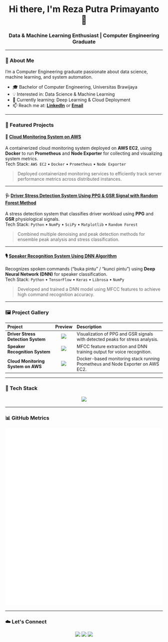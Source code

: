 <h1 align="center">Hi there, I'm Reza Putra Primayanto 👋</h1>
<h3 align="center">Data & Machine Learning Enthusiast | Computer Engineering Graduate</h3>

---

### 🌟 About Me
I’m a Computer Engineering graduate passionate about data science, machine learning, and system automation.  

- 🎓 Bachelor of Computer Engineering, Universitas Brawijaya  
- 💡 Interested in: Data Science & Machine Learning  
- 🌱 Currently learning: Deep Learning & Cloud Deployment  
- 📫 Reach me at: **[LinkedIn](https://www.linkedin.com/in/rezaputraprimayanto/)** or **[Email](mailto:rezaprimayanto@gmail.com)**  

---

### 🚀 Featured Projects

#### 🐳 [Cloud Monitoring System on AWS](https://github.com/rezaputraprimayanto/Cloud-Monitoring-System)
A containerized cloud monitoring system deployed on **AWS EC2**, using **Docker** to run **Prometheus** and **Node Exporter** for collecting and visualizing system metrics.  
Tech Stack: `AWS EC2` • `Docker` • `Prometheus` • `Node Exporter`  
> Deployed containerized monitoring services to efficiently track server performance metrics across distributed instances.

---

#### 🩺 [Driver Stress Detection System Using PPG & GSR Signal with Random Forest Method](https://github.com/rezaputraprimayanto/-Driver-Stress-Detection-System)
A stress detection system that classifies driver workload using **PPG** and **GSR** physiological signals.  
Tech Stack: `Python` • `NumPy` • `SciPy` • `Matplotlib` • `Random Forest`  
> Combined multiple denoising and peak detection methods for ensemble peak analysis and stress classification.

---

#### 🎙️ [Speaker Recognition System Using DNN Algorithm](https://github.com/rezaputraprimayanto/Speaker-Recognition-System)
Recognizes spoken commands (“buka pintu” / “kunci pintu”) using **Deep Neural Network (DNN)** for speaker classification.  
Tech Stack: `Python` • `TensorFlow` • `Keras` • `Librosa` • `NumPy`  
> Developed and trained a DNN model using MFCC features to achieve high command recognition accuracy.

---

### 🖼️ Project Gallery
| Project | Preview | Description |
|:--|:--:|:--|
| **Driver Stress Detection System** | <img src="https://raw.githubusercontent.com/rezaputraprimayanto/-Driver-Stress-Detection-System/main/assets/ppg_signal.png" width="300"/> | Visualization of PPG and GSR signals with detected peaks for stress analysis. |
| **Speaker Recognition System** | <img src="https://raw.githubusercontent.com/rezaputraprimayanto/Speaker-Recognition-System/main/assets/mfcc_plot.png" width="300"/> | MFCC feature extraction and DNN training output for voice recognition. |
| **Cloud Monitoring System on AWS** | <img src="https://raw.githubusercontent.com/rezaputraprimayanto/Cloud-Monitoring-System/main/assets/docker_monitoring.png" width="300"/> | Docker-based monitoring stack running Prometheus and Node Exporter on AWS EC2. |

---

### 🧰 Tech Stack
<p align="center">
  <img src="https://skillicons.dev/icons?i=python,tensorflow,pytorch,sklearn,aws,docker,mysql,html,css,git,github,vscode" />
</p>

---

### 📊 GitHub Metrics
<p align="center">
  <img src="./github-metrics.svg" alt="GitHub Metrics" />
</p>



---

### ☁️ Let's Connect
<p align="center">
  <a href="https://www.linkedin.com/in/rezaputraprimayanto/"><img src="https://img.shields.io/badge/-LinkedIn-blue?logo=linkedin&logoColor=white&style=flat-square"/></a>
  <a href="mailto:rezaprimayanto@gmail.com"><img src="https://img.shields.io/badge/-Gmail-red?logo=gmail&logoColor=white&style=flat-square"/></a>
  <a href="https://github.com/rezaputraprimayanto"><img src="https://img.shields.io/badge/-GitHub-black?logo=github&logoColor=white&style=flat-square"/></a>
</p>
